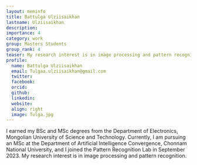 ```yaml
---
layout: meminfo
title: Battulga Ulziisaikhan 
lastname: Ulziisaikhan
description:
importance: 4
category: work
group: Masters Students
group_rank: 4
teaser: My research interest is in image processing and pattern recognition.
profile:
  name: Battulga Ulziisaikhan
  email: Tulgaa.ulziisaikhan@gmail.com
  twitter:
  facebook:
  orcid:
  github:
  linkedin:
  website:
  align: right
  image: Tulga.jpg
---
```



I earned my BSc and MSc degrees from the Department of Electronics, Mongolian University of Science and Technology. Currently, I am pursuing an MSc at the Department of Artificial Intelligence Convergence, Chonnam National University, and I joined the Pattern Recognition Lab in September 2023.
My research interest is in image processing and pattern recognition.



